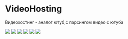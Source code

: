 # VideoHosting
Видеохостинг - аналог ютуб,с парсингом видео с ютуба

<img src="https://sun9-21.userapi.com/impg/nj_vs5EhSAlU9Q5xg5EyCRAnMhcN3LhyxrmkkA/PkDEDxunOg4.jpg?size=1920x1080&quality=96&sign=13853216f1d3b0cf75e4f58979a3422f&type=album">
<img src="https://sun9-42.userapi.com/impg/6HoIeeQPTnOZEWTRh9Z4AnSHJVlbzM6oxttakA/P0ZkVIxUwkE.jpg?size=1920x1080&quality=96&sign=1241e89a12c4adbad4706b1702fdf2df&type=album">
<img src="https://sun9-19.userapi.com/impg/BGtXaEWHbA8MAvjy05hjZthnQ8UtP1TbERzV6A/LKF5h3-AxDk.jpg?size=1920x1080&quality=96&sign=e0c2a9be7f50269d26a335461a4bb38e&type=album">


<img src="https://sun9-28.userapi.com/impg/IgizffEy04A7FGwDG1sHB1SCVoZFFTNwIBryrA/HqlIacG1zow.jpg?size=1920x1080&quality=96&sign=0be8c20a45905568e2c3d5193baeff78&type=album">

<img src="https://sun9-70.userapi.com/impg/R0tuIryriEX4eO20DgImkHxta6o2OkMpMWlH8A/Yz3Bwgjqesg.jpg?size=1920x1080&quality=96&sign=fcdab0495f09487a94f71d6dbe363f86&type=album">
<img src="https://sun9-5.userapi.com/impg/dmRf6eNVmF-pHXRUQOoHtGSA3nA603KNkFYl1w/8sOQyS6bjEE.jpg?size=1920x1080&quality=96&sign=e12724af4c45de945095772a25595c6a&type=album">
